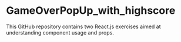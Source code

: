 # GameOverPopUp_with_highscore
This GitHub repository contains two React.js exercises aimed at understanding component usage and props.

